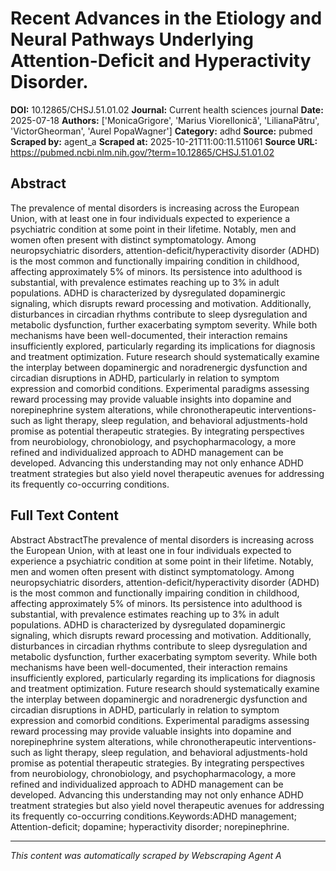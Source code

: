 # Recent Advances in the Etiology and Neural Pathways Underlying Attention-Deficit and Hyperactivity Disorder.

**DOI:** 10.12865/CHSJ.51.01.02
**Journal:** Current health sciences journal
**Date:** 2025-07-18
**Authors:** ['MonicaGrigore', 'Marius ViorelIonică', 'LilianaPătru', 'VictorGheorman', 'Aurel PopaWagner']
**Category:** adhd
**Source:** pubmed
**Scraped by:** agent_a
**Scraped at:** 2025-10-21T11:00:11.511061
**Source URL:** https://pubmed.ncbi.nlm.nih.gov/?term=10.12865/CHSJ.51.01.02

## Abstract

The prevalence of mental disorders is increasing across the European Union, with at least one in four individuals expected to experience a psychiatric condition at some point in their lifetime. Notably, men and women often present with distinct symptomatology. Among neuropsychiatric disorders, attention-deficit/hyperactivity disorder (ADHD) is the most common and functionally impairing condition in childhood, affecting approximately 5% of minors. Its persistence into adulthood is substantial, with prevalence estimates reaching up to 3% in adult populations. ADHD is characterized by dysregulated dopaminergic signaling, which disrupts reward processing and motivation. Additionally, disturbances in circadian rhythms contribute to sleep dysregulation and metabolic dysfunction, further exacerbating symptom severity. While both mechanisms have been well-documented, their interaction remains insufficiently explored, particularly regarding its implications for diagnosis and treatment optimization. Future research should systematically examine the interplay between dopaminergic and noradrenergic dysfunction and circadian disruptions in ADHD, particularly in relation to symptom expression and comorbid conditions. Experimental paradigms assessing reward processing may provide valuable insights into dopamine and norepinephrine system alterations, while chronotherapeutic interventions-such as light therapy, sleep regulation, and behavioral adjustments-hold promise as potential therapeutic strategies. By integrating perspectives from neurobiology, chronobiology, and psychopharmacology, a more refined and individualized approach to ADHD management can be developed. Advancing this understanding may not only enhance ADHD treatment strategies but also yield novel therapeutic avenues for addressing its frequently co-occurring conditions.

## Full Text Content

Abstract AbstractThe prevalence of mental disorders is increasing across the European Union, with at least one in four individuals expected to experience a psychiatric condition at some point in their lifetime. Notably, men and women often present with distinct symptomatology. Among neuropsychiatric disorders, attention-deficit/hyperactivity disorder (ADHD) is the most common and functionally impairing condition in childhood, affecting approximately 5% of minors. Its persistence into adulthood is substantial, with prevalence estimates reaching up to 3% in adult populations. ADHD is characterized by dysregulated dopaminergic signaling, which disrupts reward processing and motivation. Additionally, disturbances in circadian rhythms contribute to sleep dysregulation and metabolic dysfunction, further exacerbating symptom severity. While both mechanisms have been well-documented, their interaction remains insufficiently explored, particularly regarding its implications for diagnosis and treatment optimization. Future research should systematically examine the interplay between dopaminergic and noradrenergic dysfunction and circadian disruptions in ADHD, particularly in relation to symptom expression and comorbid conditions. Experimental paradigms assessing reward processing may provide valuable insights into dopamine and norepinephrine system alterations, while chronotherapeutic interventions-such as light therapy, sleep regulation, and behavioral adjustments-hold promise as potential therapeutic strategies. By integrating perspectives from neurobiology, chronobiology, and psychopharmacology, a more refined and individualized approach to ADHD management can be developed. Advancing this understanding may not only enhance ADHD treatment strategies but also yield novel therapeutic avenues for addressing its frequently co-occurring conditions.Keywords:ADHD management; Attention-deficit; dopamine; hyperactivity disorder; norepinephrine.

---
*This content was automatically scraped by Webscraping Agent A*
